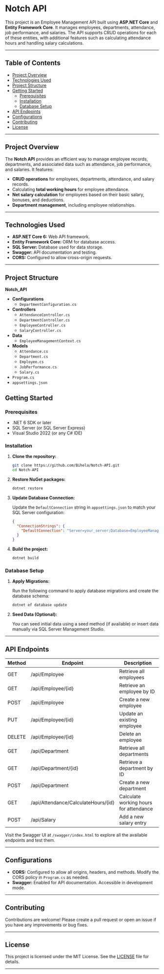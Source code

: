 # Notch API

This project is an Employee Management API built using **ASP.NET Core** and **Entity Framework Core**. It manages employees, departments, attendance, job performance, and salaries. The API supports CRUD operations for each of these entities, with additional features such as calculating attendance hours and handling salary calculations.

---

## Table of Contents

- [Project Overview](#project-overview)
- [Technologies Used](#technologies-used)
- [Project Structure](#project-structure)
- [Getting Started](#getting-started)
  - [Prerequisites](#prerequisites)
  - [Installation](#installation)
  - [Database Setup](#database-setup)
- [API Endpoints](#api-endpoints)
- [Configurations](#configurations)
- [Contributing](#contributing)
- [License](#license)

---

## Project Overview

The **Notch API** provides an efficient way to manage employee records, departments, and associated data such as attendance, job performance, and salaries. It features:

- **CRUD operations** for employees, departments, attendance, and salary records.
- Calculating **total working hours** for employee attendance.
- **Net salary calculation** for employees based on their basic salary, bonuses, and deductions.
- **Department management**, including employee relationships.

---

## Technologies Used

- **ASP.NET Core 6:** Web API framework.
- **Entity Framework Core:** ORM for database access.
- **SQL Server:** Database used for data storage.
- **Swagger:** API documentation and testing.
- **CORS:** Configured to allow cross-origin requests.

---

## Project Structure

**Notch_API**

* **Configurations**
    * `DepartmentConfiguration.cs`
* **Controllers**
    * `AttendanceController.cs`
    * `DepartmentController.cs`
    * `EmployeeController.cs`
    * `SalaryController.cs`
* **Data**
    * `EmployeeManagementContext.cs`
* **Models**
    * `Attendance.cs`
    * `Department.cs`
    * `Employee.cs`
    * `JobPerformance.cs`
    * `Salary.cs`
* `Program.cs`
* `appsettings.json`

## Getting Started

### Prerequisites

- .NET 6 SDK or later
- SQL Server (or SQL Server Express)
- Visual Studio 2022 (or any C# IDE)

### Installation

1. **Clone the repository:**

    ```bash
    git clone https://github.com/Bihela/Notch-API.git
    cd Notch-API
    ```

2. **Restore NuGet packages:**

    ```bash
    dotnet restore
    ```

3. **Update Database Connection:**

    Update the `DefaultConnection` string in `appsettings.json` to match your SQL Server configuration:

    ```json
    {
      "ConnectionStrings": {
        "DefaultConnection": "Server=your_server;Database=EmployeeManagementDb;Trusted_Connection=True;"
      }
    }
    ```

4. **Build the project:**

    ```bash
    dotnet build
    ```

### Database Setup

1. **Apply Migrations:**

    Run the following command to apply database migrations and create the database schema:

    ```bash
    dotnet ef database update
    ```

2. **Seed Data (Optional):**

    You can seed initial data using a seed method (if available) or insert data manually via SQL Server Management Studio.

---

## API Endpoints

| Method | Endpoint                         | Description                            |
|--------|----------------------------------|----------------------------------------|
| GET    | /api/Employee                    | Retrieve all employees                 |
| GET    | /api/Employee/{id}               | Retrieve an employee by ID             |
| POST   | /api/Employee                    | Create a new employee                  |
| PUT    | /api/Employee/{id}               | Update an existing employee            |
| DELETE | /api/Employee/{id}               | Delete an employee                     |
| GET    | /api/Department                  | Retrieve all departments               |
| GET    | /api/Department/{id}             | Retrieve a department by ID            |
| POST   | /api/Department                  | Create a new department                |
| GET    | /api/Attendance/CalculateHours/{id} | Calculate working hours for attendance |
| POST   | /api/Salary                      | Add a new salary entry                 |

Visit the Swagger UI at `/swagger/index.html` to explore all the available endpoints and test them.

---

## Configurations

- **CORS:** Configured to allow all origins, headers, and methods. Modify the CORS policy in `Program.cs` as needed.
- **Swagger:** Enabled for API documentation. Accessible in development mode.

---

## Contributing

Contributions are welcome! Please create a pull request or open an issue if you have any improvements or bug fixes.

---

## License

This project is licensed under the MIT License. See the [LICENSE](LICENSE) file for details.

---
